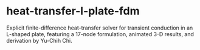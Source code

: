 # heat-transfer-l-plate-fdm
Explicit finite-difference heat-transfer solver for transient conduction in an L-shaped plate, featuring a 17-node formulation, animated 3-D results, and derivation by Yu-Chih Chi.
